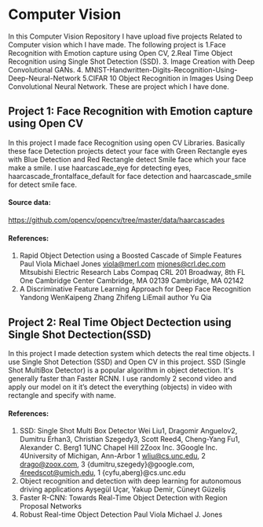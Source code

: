 # Computer Vision
In this Computer Vision Repository I have upload five projects Related to Computer vision which I have made. The following project is 1.Face Recognition with Emotion capture using Open CV, 2.Real Time Object Recognition using Single Shot Detection (SSD). 3. Image Creation with Deep Convolutional GANs. 4. MNIST-Handwritten-Digits-Recognition-Using-Deep-Neural-Network 5.CIFAR 10 Object Recognition in Images Using Deep Convolutional Neural Network. These are project which I have done.

## Project 1: Face Recognition with Emotion capture using Open CV
In this project I made face Recognition using open CV Libraries. Basically these face Detection projects detect your face with Green Rectangle eyes with Blue Detection and Red Rectangle detect Smile face which your face make a smile. I use haarcascade_eye for detecting eyes, haarcascade_frontalface_default for face detection and haarcascade_smile for detect smile face.
#### Source data:
https://github.com/opencv/opencv/tree/master/data/haarcascades
#### References:
1.	Rapid Object Detection using a Boosted Cascade of Simple Features Paul Viola Michael Jones viola@merl.com mjones@crl.dec.com Mitsubishi Electric Research Labs Compaq CRL 201 Broadway, 8th FL One Cambridge Center Cambridge, MA 02139 Cambridge, MA 02142
2.	A Discriminative Feature Learning Approach for Deep Face Recognition Yandong WenKaipeng Zhang Zhifeng LiEmail author Yu Qia

## Project 2: Real Time Object Dectection using Single Shot Dectection(SSD)
In this project I made detection system which detects the real time objects. I use Single Shot Detection (SSD) and Open CV in this project. SSD (Single Shot MultiBox Detector) is a popular algorithm in object detection. It's generally faster than Faster RCNN. I use randomly 2 second video and apply our model on it it’s detect the everything (objects) in video with rectangle and specify with name.
#### References:
1.	SSD: Single Shot Multi Box Detector Wei Liu1, Dragomir Anguelov2, Dumitru Erhan3, Christian Szegedy3, Scott Reed4, Cheng-Yang Fu1, Alexander C. Berg1 1UNC Chapel Hill 2Zoox Inc. 3Google Inc. 4University of Michigan, Ann-Arbor 1 wliu@cs.unc.edu, 2 drago@zoox.com, 3 {dumitru,szegedy}@google.com, 4reedscot@umich.edu, 1 {cyfu,aberg}@cs.unc.edu
2.	Object recognition and detection with deep learning for autonomous driving applications Ayşegül Uçar, Yakup Demir, Cüneyt Güzeliş
3.	Faster R-CNN: Towards Real-Time Object Detection with Region Proposal Networks
4.	Robust Real-time Object Detection Paul Viola Michael J. Jones



